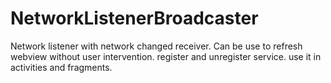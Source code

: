 # NetworkListenerBroadcaster
Network listener with network changed receiver.
      Can be use to refresh webview without user intervention.
      register and unregister service.
      use it in activities and fragments.
